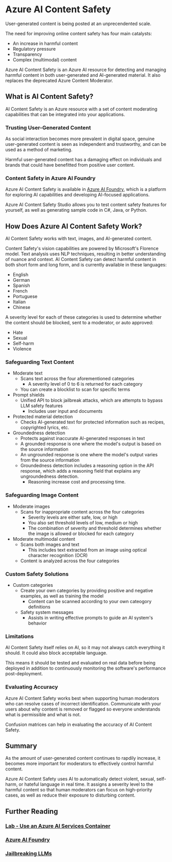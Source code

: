 # Azure AI Content Safety
User-generated content is being posted at an unprecendented scale.

The need for improving online content safety has four main catalysts:
- An increase in harmful content
- Regulatory pressure
- Transparency
- Complex (multimodal) content

Azure AI Content Safety is an Azure AI resource for detecting and managing harmful content in both user-generated and AI-generated material. It also replaces the deprecated Azure Content Moderator.

## What is AI Content Safety?
AI Content Safety is an Azure resource with a set of content moderating capabilities that can be integrated into your applications.

### Trusting User-Generated Content
As social interaction becomes more prevalent in digital space, genuine user-generated content is seen as independent and trustworthy, and can be used as a method of marketing.

Harmful user-generated content has a damaging effect on individuals and brands that could have benefitted from positive user content.

### Content Safety in Azure AI Foundry
Azure AI Content Safety is available in [Azure AI Foundry](https://learn.microsoft.com/en-us/azure/ai-studio/what-is-ai-studio), which is a platform for exploring AI capabilities and developing AI-focused applications.

Azure AI Content Safety Studio allows you to test content safety features for yourself, as well as generating sample code in C#, Java, or Python.

## How Does Azure AI Content Safety Work?
AI Content Safety works with text, images, and AI-generated content.

Content Safety's vision capabilities are powered by Microsoft's Florence model. Text analysis uses NLP techniques, resulting in better understanding of nuance and context. AI Content Safety can detect harmful content in both short form and long form, and is currently available in these languages:
- English
- German
- Spanish
- French
- Portuguese
- Italian
- Chinese

A severity level for each of these categories is used to determine whether the content should be blocked, sent to a moderator, or auto approved:
- Hate
- Sexual
- Self-harm
- Violence

### Safeguarding Text Content
- Moderate text
    - Scans text across the four aforementioned categories
        - A severity level of 0 to 6 is returned for each category
    - You can create a blocklist to scan for specific terms
- Prompt shields
    - Unified API to block jailbreak attacks, which are attempts to bypass LLM safety features
        - Includes user input and documents
- Protected material detection
    - Checks AI-generated text for protected information such as recipes, copyrighted lyrics, etc.
- Groundedness detection
    - Protects against inaccurate AI-generated responses in text
    - A grounded response is one where the model's output is based on the source information
    - An ungrounded response is one where the model's output varies from the source information
    - Groundedness detection includes a reasoning option in the API response, which adds a reasoning field that explains any ungroundedness detection.
        - Reasoning increase cost and processing time.

### Safeguarding Image Content
- Moderate images
    - Scans for inappropriate content across the four categories
        - Severity levels are either safe, low, or high
        - You also set threshold levels of low, medium or high
        - The combination of severity and threshold determines whether the image is allowed or blocked for each category
- Moderate multimodal content
    - Scans both images and text
        - This includes text extracted from an image using optical character recognition (OCR)
    - Content is analyzed across the four categories

### Custom Safety Solutions
- Custom categories
    - Create your own categories by providing positive and negative examples, as well as training the model
        - Content can be scanned according to your own cateogory definitions
    - Safety system messages
        - Assists in writing effective prompts to guide an AI system's behavior

### Limitations
AI Content Safety itself relies on AI, so it may not always catch everything it should. It could also block acceptable language.

This means it should be tested and evaluated on real data before being deployed in addition to continuously monitoring the software's performance post-deployment.

### Evaluating Accuracy
Azure AI Content Safety works best when supporting human moderators who can resolve cases of incorrect identification. Communicate with your users about why content is removed or flagged so everyone understands what is permissible and what is not.

Confusion matrices can help in evaluating the accuracy of AI Content Safety.

## Summary
As the amount of user-generated content continues to rapdily increase, it becomes more important for moderators to effectively control harmful content.

Azure AI Content Safety uses AI to automatically detect violent, sexual, self-harm, or hateful language in real time. It assigns a severity level to the harmful content so that human moderators can focus on high-priority cases, as well as reduce their exposure to disturbing content.

## Further Reading
### [Lab - Use an Azure AI Services Container](https://microsoftlearning.github.io/mslearn-ai-services/Instructions/Exercises/04-use-a-container.html)
### [Azure AI Foundry](https://learn.microsoft.com/en-us/azure/ai-studio/what-is-ai-studio)
### [Jailbreaking LLMs](https://unit42.paloaltonetworks.com/jailbreak-llms-through-camouflage-distraction/#:~:text=Jailbreaking%20refers%20to%20attempts%20to,or%20assist%20in%20harmful%20activities.)